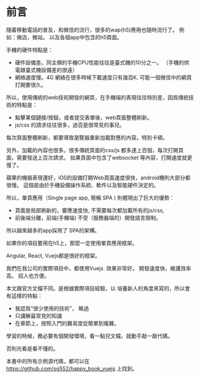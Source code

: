 # 前言

隨着移動電話的普及，和微信的流行，很多的wap(h5)應用也隨時流行了。 
例如：微店，微站。 以及各個app中包含的h5頁面。 

手機的硬件特點是：

- 硬件設備差。同主頻的手機CPU性能往往是臺式機的10分之一。 （手機的供電跟臺式機設備差的很遠）
- 網絡速度慢。4G 網絡在很多時候下載速度只有幾百K. 可能一個微信中的網頁打開要很久。 

所以，使用傳統的web技術開發的網頁，在手機端的表現往往特別差，因爲傳統技術的特點是：

- 點擊某個鏈接/按鈕，或者提交表單後，web頁面整體刷新。
- js/css 的請求往往很多，過百是很常見的事兒。

每次頁面整體刷新，都要導致瀏覽器重新加載對應的內容。特別卡頓。

另外，加載的內容也很多。很多傳統頁面的css/js 都多達上百個，每次打開頁面，需要發送上百次請求。 如果頁面中包含了websocket 等內容，打開速度就更慢了。

蘋果的機器表現還好，iOS的設備打開Web頁面速度很快，android機則大部分都很慢。 這個是由於手機設備操作系統、軟件以及智能硬件決定的。

所以，單頁應用（Single page app, 簡稱 SPA ) 則體現出了巨大的優勢：

- 頁面是局部刷新的，響應速度快, 不需要每次都加載所有的js/css,
- 前後端分離，前端(手機端) 不受（服務器端的）開發語言限制。

所以越來越多的app採用了 SPA的架構。

如果你的項目要用在h5上，那麼一定使用單頁應用框架。

Angular, React, Vuejs都是很好的框架。

我們在我公司的實際項目中，都使用Vuejs. 效果非常好。 開發速度快，維護效率高。 招人也方便。

本文跟官方文檔不同。是根據實際項目經驗，以 培養新人的角度來寫的，所以會有這樣的特點：

- 我認爲“很少使用的技術”， 略過
- 只講解最常見的知識
- 在章節上，按照入門的難易度從簡單到複雜。

學習的時候，務必要有個開發環境，看一點兒文檔，就動手敲一敲代碼。

否則光看是看不懂的。

本書中的所有示例源代碼，都可以在 https://github.com/sg552/happy_book_vuejs 上找到。